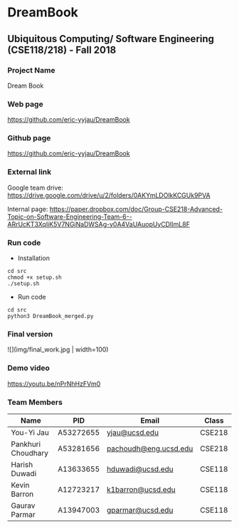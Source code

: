 # DreamBook

## Ubiquitous Computing/ Software Engineering (CSE118/218) - Fall 2018

### Project Name
Dream Book

### Web page
https://github.com/eric-yyjau/DreamBook

### Github page
https://github.com/eric-yyjau/DreamBook

### External link
Google team drive:
https://drive.google.com/drive/u/2/folders/0AKYmLDOlkKCGUk9PVA

Internal page:
https://paper.dropbox.com/doc/Group-CSE218-Advanced-Topic-on-Software-Engineering-Team-6--ARrUcKT3XqIiK5V7NGjNaDWSAg-y0A4VaUAuopUyCDIImL8F

### Run code
- Installation
```
cd src
chmod +x setup.sh
./setup.sh
```
- Run code
```
cd src
python3 DreamBook_merged.py
```

### Final version
![](img/final_work.jpg | width=100)

### Demo video
https://youtu.be/nPrNhHzFVm0


### Team Members
| Name               | PID       | Email                 | Class  |
| ------------------ | --------- | --------------------- | ------ |
| You-Yi Jau         | A53272655 | yjau@ucsd.edu         | CSE218 |
| Pankhuri Choudhary | A53281656 | pachoudh@eng.ucsd.edu | CSE218 |
| Harish Duwadi      | A13633655 | hduwadi@ucsd.edu      | CSE118 |
| Kevin Barron       | A12723217 | k1barron@ucsd.edu     | CSE118 |
| Gaurav Parmar      | A13947003 | gparmar@ucsd.edu      | CSE118 |
